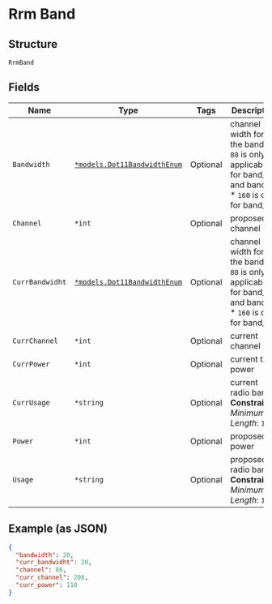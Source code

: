 
# Rrm Band

## Structure

`RrmBand`

## Fields

| Name | Type | Tags | Description |
|  --- | --- | --- | --- |
| `Bandwidth` | [`*models.Dot11BandwidthEnum`](../../doc/models/dot-11-bandwidth-enum.md) | Optional | channel width for the band * `80` is only applicable for band_5 and band_6 * `160` is only for band_6 |
| `Channel` | `*int` | Optional | proposed channel |
| `CurrBandwidht` | [`*models.Dot11BandwidthEnum`](../../doc/models/dot-11-bandwidth-enum.md) | Optional | channel width for the band * `80` is only applicable for band_5 and band_6 * `160` is only for band_6 |
| `CurrChannel` | `*int` | Optional | current channel |
| `CurrPower` | `*int` | Optional | current tx power |
| `CurrUsage` | `*string` | Optional | current radio band<br>**Constraints**: *Minimum Length*: `1` |
| `Power` | `*int` | Optional | proposed tx power |
| `Usage` | `*string` | Optional | proposed radio band<br>**Constraints**: *Minimum Length*: `1` |

## Example (as JSON)

```json
{
  "bandwidth": 20,
  "curr_bandwidht": 20,
  "channel": 86,
  "curr_channel": 206,
  "curr_power": 110
}
```

